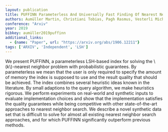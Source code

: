 ```yaml
---
layout: publication
title: PUFFINN Parameterless And Universally Fast Finding Of Nearest Neighbors
authors: Aumüller Martin, Christiani Tobias, Pagh Rasmus, Vesterli Michael
conference: "Arxiv"
year: 2019
bibkey: aumüller2019puffinn
additional_links:
  - {name: "Paper", url: "https://arxiv.org/abs/1906.12211"}
tags: ['ARXIV', 'Independent', 'LSH']
---
```

We present PUFFINN, a parameterless LSH-based index for solving the
\\(k\\)-nearest neighbor problem with probabilistic guarantees. By parameterless we
mean that the user is only required to specify the amount of memory the index
is supposed to use and the result quality that should be achieved. The index
combines several heuristic ideas known in the literature. By small adaptions to
the query algorithm, we make heuristics rigorous. We perform experiments on
real-world and synthetic inputs to evaluate implementation choices and show
that the implementation satisfies the quality guarantees while being
competitive with other state-of-the-art approaches to nearest neighbor search.
  We describe a novel synthetic data set that is difficult to solve for almost
all existing nearest neighbor search approaches, and for which PUFFINN
significantly outperform previous methods.
